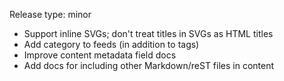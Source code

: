 Release type: minor

* Support inline SVGs; don't treat titles in SVGs as HTML titles
* Add category to feeds (in addition to tags)
* Improve content metadata field docs
* Add docs for including other Markdown/reST files in content
